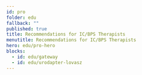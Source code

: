 ```yaml
---
id: pro
folder: edu
fallback: ""
published: true
title: Recommendations for IC/BPS Therapists
menutitle: Recommendations for IC/BPS Therapists
hero: edu/pro-hero
blocks:
  - id: edu/gateway
  - id: edu/urodapter-lovasz
---
```

